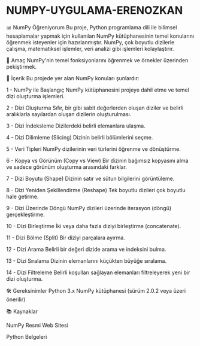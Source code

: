 # NUMPY-UYGULAMA-ERENOZKAN
📊 NumPy Öğreniyorum
Bu proje, Python programlama dili ile bilimsel hesaplamalar yapmak için kullanılan NumPy kütüphanesinin temel konularını öğrenmek isteyenler için hazırlanmıştır. NumPy, çok boyutlu dizilerle çalışma, matematiksel işlemler, veri analizi gibi işlemleri kolaylaştırır.

🎯 Amaç
NumPy'nin temel fonksiyonlarını öğrenmek ve örnekler üzerinden pekiştirmek.

🧩 İçerik
Bu projede yer alan NumPy konuları şunlardır:

1 - NumPy ile Başlangıç
NumPy kütüphanesini projeye dahil etme ve temel dizi oluşturma işlemleri.

2 - Dizi Oluşturma
Sıfır, bir gibi sabit değerlerden oluşan diziler ve belirli aralıklarla sayılardan oluşan dizilerin oluşturulması.

3 - Dizi İndeksleme
Dizilerdeki belirli elemanlara ulaşma.

4 - Dizi Dilimleme (Slicing)
Dizinin belirli bölümlerini seçme.

5 - Veri Tipleri
NumPy dizilerinin veri türlerini öğrenme ve dönüştürme.

6 - Kopya vs Görünüm (Copy vs View)
Bir dizinin bağımsız kopyasını alma ve sadece görünüm oluşturma arasındaki farklar.

7 - Dizi Boyutu (Shape)
Dizinin satır ve sütun bilgilerini görüntüleme.

8 - Dizi Yeniden Şekillendirme (Reshape)
Tek boyutlu dizileri çok boyutlu hale getirme.

9 - Dizi Üzerinde Döngü
NumPy dizileri üzerinde iterasyon (döngü) gerçekleştirme.

10 - Dizi Birleştirme
İki veya daha fazla diziyi birleştirme (concatenate).

11 - Dizi Bölme (Split)
Bir diziyi parçalara ayırma.

12 - Dizi Arama
Belirli bir değeri dizide arama ve indeksini bulma.

13 - Dizi Sıralama
Dizinin elemanlarını küçükten büyüğe sıralama.

14 - Dizi Filtreleme
Belirli koşulları sağlayan elemanları filtreleyerek yeni bir dizi oluşturma.

🛠 Gereksinimler
Python 3.x
NumPy kütüphanesi (sürüm 2.0.2 veya üzeri önerilir)

📚 Kaynaklar

NumPy Resmi Web Sitesi

Python Belgeleri

